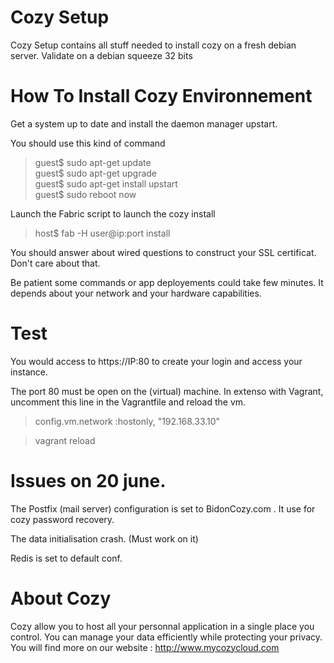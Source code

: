 # Cozy Setup

Cozy Setup contains all stuff needed to install cozy on a fresh debian server.
Validate on a debian squeeze 32 bits

# How To Install Cozy Environnement

Get a system up to date and install the daemon manager upstart.  

You should use this kind of command

> guest$ sudo apt-get update  
> guest$ sudo apt-get upgrade  
> guest$ sudo apt-get install upstart  
> guest$ sudo reboot now  

Launch the Fabric script to launch the cozy install

> host$ fab -H user@ip:port install

You should answer about wired questions to construct your SSL certificat. Don't care about that.

Be patient some commands or app deployements could take few minutes. It depends about your network and your hardware capabilities.

# Test 

You would access to https://IP:80 to create your login and access your instance.

The port 80 must be open on the (virtual) machine. In extenso with Vagrant, uncomment this line in the Vagrantfile and reload the vm.

> config.vm.network :hostonly, "192.168.33.10"

> vagrant reload


# Issues on 20 june.

The Postfix (mail server) configuration is set to BidonCozy.com . It use for cozy password recovery. 

The data initialisation crash. (Must work on it)

Redis is set to default conf.




# About Cozy

Cozy allow you to host all your personnal application in a single place you 
control. 
You can manage your data efficiently while protecting your privacy.
You will find more on our website : http://www.mycozycloud.com
